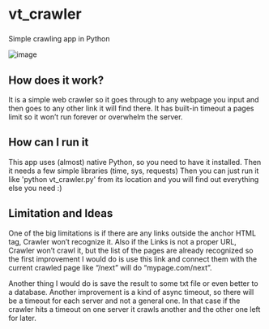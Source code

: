 # vt_crawler
###
Simple crawling app in Python

![image](https://user-images.githubusercontent.com/91475993/190469649-61273120-e0e1-43e2-aed1-a2caea33326d.png)

## How does it work?
It is a simple web crawler so it goes through to any webpage you input and then goes to any other link it will find there.
It has built-in timeout a pages limit so it won’t run forever or overwhelm the server. 

## How can I run it
This app uses (almost) native Python, so you need to have it installed. Then it needs a few simple libraries (time, sys, requests)
Then you can just run it like 'python vt_crawler.py' from its location and you will find out everything else you need :)

## Limitation and Ideas
One of the big limitations is if there are any links outside the anchor HTML tag, Crawler won’t recognize it. 
Also if the Links is not a proper URL, Crawler won’t crawl it, but the list of the pages are already recognized 
so the first improvement I would do is use this link and connect them with the current crawled page like “/next” will do “mypage.com/next”. 

Another thing I would do is save the result to some txt file or even better to a database.
Another improvement is a kind of async timeout, so there will be a timeout for each server and not a general one. 
In that case if the crawler hits a timeout on one server it crawls another and the other one left for later.

